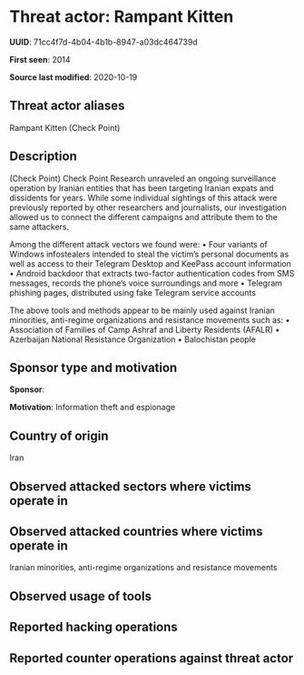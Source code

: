 # Threat actor: Rampant Kitten

**UUID**: 71cc4f7d-4b04-4b1b-8947-a03dc464739d

**First seen**: 2014

**Source last modified**: 2020-10-19

## Threat actor aliases

Rampant Kitten (Check Point)

## Description

(Check Point) Check Point Research unraveled an ongoing surveillance operation by Iranian entities that has been targeting Iranian expats and dissidents for years. While some individual sightings of this attack were previously reported by other researchers and journalists, our investigation allowed us to connect the different campaigns and attribute them to the same attackers.

Among the different attack vectors we found were:
• Four variants of Windows infostealers intended to steal the victim’s personal documents as well as access to their Telegram Desktop and KeePass account information
• Android backdoor that extracts two-factor authentication codes from SMS messages, records the phone’s voice surroundings and more
• Telegram phishing pages, distributed using fake Telegram service accounts

The above tools and methods appear to be mainly used against Iranian minorities, anti-regime organizations and resistance movements such as:
• Association of Families of Camp Ashraf and Liberty Residents (AFALR)
• Azerbaijan National Resistance Organization
• Balochistan people

## Sponsor type and motivation

**Sponsor**: 

**Motivation**: Information theft and espionage


## Country of origin

Iran

## Observed attacked sectors where victims operate in



## Observed attacked countries where victims operate in

Iranian minorities, anti-regime organizations and resistance movements

## Observed usage of tools



## Reported hacking operations



## Reported counter operations against threat actor






